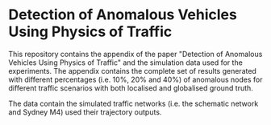 # Detection of Anomalous Vehicles Using Physics of Traffic

This repository contains the appendix of the paper "Detection of Anomalous Vehicles Using Physics of Traffic" and the simulation data used for the experiments. 
The appendix contains the complete set of results generated with different percentages (i.e. 10%, 20% and 40%) of anomalous nodes for different traffic scenarios with both localised and globalised ground truth.

The data contain the simulated traffic networks (i.e. the schematic network and Sydney M4) used their trajectory outputs.
